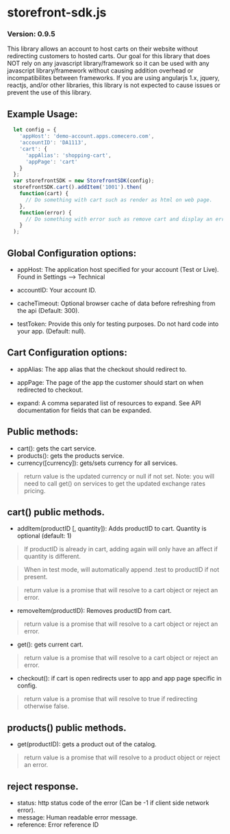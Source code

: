 # storefront-sdk.js

### Version: 0.9.5

This library allows an account to host carts on their website without redirecting customers to
hosted carts.  Our goal for this library that does NOT rely on any javascript library/framework so it can be
used with any javascript library/framework without causing addition overhead or incompatibilites between
frameworks.  If you are using angularjs 1.x, jquery, reactjs, and/or other libraries, this library is not
expected to cause issues or prevent the use of this library.

## Example Usage:
```javascript
  let config = {
    'appHost': 'demo-account.apps.comecero.com',
    'accountID': 'DA1113',
    'cart': {
      'appAlias': 'shopping-cart',
      'appPage': 'cart'
    }
  };
  var storefrontSDK = new StorefrontSDK(config);
  storefrontSDK.cart().addItem('1001').then(
    function(cart) {
      // Do something with cart such as render as html on web page.
    },
    function(error) {
      // Do something with error such as remove cart and display an error.
    }
  );
```


## Global Configuration options:
* appHost: The application host specified for your account (Test or Live).  Found in Settings --> Technical

* accountID: Your account ID.

* cacheTimeout: Optional browser cache of data before refreshing from the api (Default: 300).

* testToken: Provide this only for testing purposes.  Do not hard code into your app. (Default: null).

## Cart Configuration options:
* appAlias: The app alias that the checkout should redirect to.

* appPage: The page of the app the customer should start on when redirected to checkout.

* expand: A comma separated list of resources to expand. See API documentation for fields that can be expanded.

## Public methods:
* cart(): gets the cart service.
* products(): gets the products service.
* currency([currency]): gets/sets currency for all services.
> return value is the updated currency or null if not set.
> Note: you will need to call get() on services to get the updated exchange rates pricing.


## cart() public methods.

* addItem(productID [, quantity]):  Adds productID to cart. Quantity is optional (default: 1)
> If productID is already in cart, adding again will only have an affect if quantity is different.

> When in test mode, will automatically append .test to productID if not present.

> return value is a promise that will resolve to a cart object or reject an error.

* removeItem(productID): Removes productID from cart.
> return value is a promise that will resolve to a cart object or reject an error.

* get(): gets current cart.
> return value is a promise that will resolve to a cart object or reject an error.

* checkout(): if cart is open redirects user to app and app page specific in config.
> return value is a promise that will resolve to true if redirecting otherwise false.

## products() public methods.

* get(productID): gets a product out of the catalog.
> return value is a promise that will resolve to a product object or reject an error.

## reject response.
* status: http status code of the error (Can be -1 if client side network error).
* message: Human readable error message.
* reference: Error reference ID
